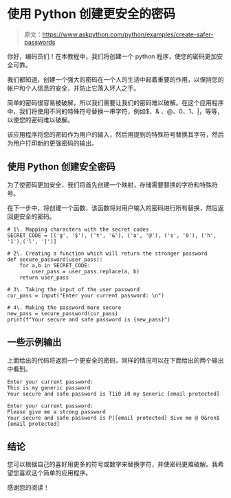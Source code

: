 # 使用 Python 创建更安全的密码

> 原文：<https://www.askpython.com/python/examples/create-safer-passwords>

你好，编码员们！在本教程中，我们将创建一个 python 程序，使您的密码更加安全可靠。

我们都知道，创建一个强大的密码在一个人的生活中起着重要的作用，以保持您的帐户和个人信息的安全，并防止它落入坏人之手。

简单的密码很容易被破解，所以我们需要让我们的密码难以破解。在这个应用程序中，我们将使用不同的特殊符号替换一串字符，例如$、& 、@、0、1、|，等等，以使您的密码难以破解。

该应用程序将您的密码作为用户的输入，然后用提到的特殊符号替换其字符，然后为用户打印新的更强密码的输出。

## 使用 Python 创建安全密码

为了使密码更加安全，我们将首先创建一个映射，存储需要替换的字符和特殊符号。

在下一步中，将创建一个函数，该函数将对用户输入的密码进行所有替换，然后返回更安全的密码。

```
# 1\. Mapping characters with the secret codes
SECRET_CODE = [('g', '$'), ('t', '&'), ('a', '@'), ('s', '0'), ('h', '1'),('l', '|')]

# 2\. Creating a function which will return the stronger password
def secure_password(user_pass):
    for a,b in SECRET_CODE:
        user_pass = user_pass.replace(a, b)
    return user_pass

# 3\. Taking the input of the user password
cur_pass = input("Enter your current password: \n")

# 4\. Making the password more secure
new_pass = secure_password(cur_pass)
print(f"Your secure and safe password is {new_pass}")

```

## 一些示例输出

上面给出的代码将返回一个更安全的密码，同样的情况可以在下面给出的两个输出中看到。

```
Enter your current password: 
This is my generic password
Your secure and safe password is T1i0 i0 my $eneric [email protected]

```

```
Enter your current password: 
Please give me a strong password
Your secure and safe password is P|[email protected] $ive me @ 0&ron$ [email protected]

```

## 结论

您可以根据自己的喜好用更多的符号或数字来替换字符，并使密码更难破解。我希望您喜欢这个简单的应用程序。

感谢您的阅读！